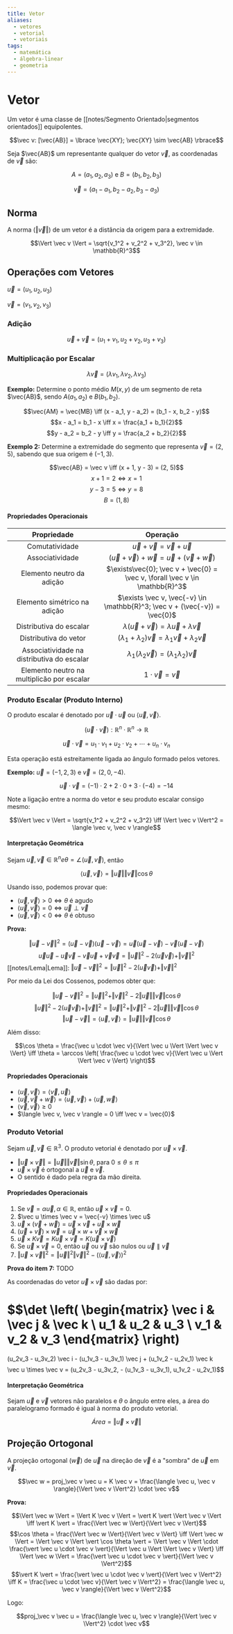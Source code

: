 ```yaml
---
title: Vetor
aliases:
  - vetores
  - vetorial
  - vetoriais
tags:
  - matemática
  - álgebra-linear
  - geometria
---
```

# Vetor

Um vetor é uma classe de [[notes/Segmento Orientado|segmentos orientados]] equipolentes.

$$\vec v: [\vec{AB}] = \lbrace \vec{XY}; \vec{XY} \sim \vec{AB} \rbrace$$

Seja $\vec{AB}$ um representante qualquer do vetor $\vec v$, as coordenadas de $\vec v$ são:

$$A = (a_1, a_2, a_3) \text{ e } B = (b_1, b_2, b_3)$$

$$\vec v = (a_1 - a_1, b_2 - a_2, b_3 - a_3)$$

## Norma

A norma ($\Vert \vec v \Vert$) de um vetor é a distância da origem para a extremidade.

$$\Vert \vec v \Vert = \sqrt{v_1^2 + v_2^2 + v_3^2}, \vec v \in \mathbb{R}^3$$

## Operações com Vetores


$\vec u = (u_1, u_2, u_3)$

$\vec v = (v_1, v_2, v_3)$

### Adição

$$\vec u + \vec v = (u_1 + v_1, u_2 + v_2, u_3 + v_3)$$

### Multiplicação por Escalar

$$\lambda \vec v = (\lambda v_1, \lambda v_2, \lambda v_3)$$

**Exemplo:** Determine o ponto médio $M(x, y)$ de um segmento de reta $\vec{AB}$, sendo $A(a_1, a_2)$ e $B(b_1, b_2)$.

$$\vec{AM} = \vec{MB} \iff (x - a_1, y - a_2) = (b_1 - x, b_2 - y)$$
$$x - a_1 = b_1 - x \iff x = \frac{a_1 + b_1}{2}$$
$$y - a_2 = b_2 - y \iff y = \frac{a_2 + b_2}{2}$$

**Exemplo 2:** Determine a extremidade do segmento que representa $\vec v = (2, 5)$, sabendo que sua origem é $(-1, 3)$.

$$\vec{AB} = \vec v \iff (x + 1, y - 3) = (2, 5)$$
$$x + 1 = 2 \iff x = 1$$
$$y - 3 = 5 \iff y = 8$$
$$B = (1, 8)$$

#### Propriedades Operacionais

|                Propriedade                 |                                    Operação                                     |
|:------------------------------------------:|:-------------------------------------------------------------------------------:|
|               Comutatividade               |                     $\vec u + \vec v = \vec v + \vec u$                     |
|              Associatividade               |         $(\vec u + \vec v) + \vec w = \vec u + (\vec v + \vec w)$         |
|         Elemento neutro da adição          | $\exists\vec{0}; \vec v + \vec{0} = \vec v, \forall \vec v \in \mathbb{R}^3$ |
|        Elemento simétrico na adição        |  $\exists \vec v, \vec{-v} \in \mathbb{R}^3; \vec v + (\vec{-v}) = \vec{0}$   |
|          Distributiva do escalar           |        $\lambda (\vec u + \vec v) = \lambda \vec u + \lambda \vec v$        |
|           Distributiva do vetor            |    $(\lambda_1 + \lambda_2) \vec v = \lambda_1 \vec v + \lambda_2 \vec v$    |
| Associatividade na distributiva do escalar |         $\lambda_1 (\lambda_2 \vec v) = (\lambda_1 \lambda_2) \vec v$         |
| Elemento neutro na multiplicão por escalar |                           $1 \cdot \vec v = \vec v$                           |

### Produto Escalar (Produto Interno)

O produto escalar é denotado por $\vec u \cdot \vec u$ ou $\langle \vec u, \vec v \rangle$.

$$(\vec u \cdot \vec v): \mathbb{R}^n \cdot \mathbb{R}^n \to \mathbb{R}$$

$$\vec u \cdot \vec v = u_1 \cdot v_1 + u_2 \cdot v_2 + \cdots + u_n \cdot v_n$$

Esta operação está estreitamente ligada ao ângulo formado pelos vetores.

**Exemplo:** $\vec u = (-1, 2, 3)$ e $\vec v = (2, 0, -4)$.

$$\vec u \cdot \vec v = (-1) \cdot 2 + 2 \cdot 0 + 3 \cdot (-4) = -14$$

Note a ligação entre a norma do vetor e seu produto escalar consigo mesmo:

$$\Vert \vec v \Vert = \sqrt{v_1^2 + v_2^2 + v_3^2} \iff \Vert \vec v \Vert^2 = \langle \vec v, \vec v \rangle$$

#### Interpretação Geométrica

Sejam $\vec u, \vec v \in \mathbb{R}^n e \theta = \angle (\vec u, \vec v)$, então

$$\langle \vec u, \vec v \rangle = \Vert \vec u \Vert \Vert \vec v \Vert \cos \theta$$

Usando isso, podemos provar que:

- $\langle \vec u, \vec v \rangle > 0 \iff \theta$ é agudo
- $\langle \vec u, \vec v \rangle = 0 \iff \vec u \perp \vec v$
- $\langle \vec u, \vec v \rangle < 0 \iff \theta$ é obtuso

**Prova:**

$$\Vert \vec u - \vec v \Vert^2 = (\vec u - \vec v)(\vec u - \vec v) = \vec u (\vec u - \vec v) - \vec v (\vec u - \vec v)$$
$$\vec u\vec u - \vec u\vec v - \vec v\vec u + \vec v\vec v = \Vert \vec u \Vert^2 - 2(\vec u\vec v) + \Vert \vec v \Vert^2$$
[[notes/Lema|Lema]]: $\Vert \vec u - \vec v \Vert^2 = \Vert \vec u \Vert^2 - 2(\vec u\vec v) + \Vert \vec v \Vert^2$

Por meio da Lei dos Cossenos, podemos obter que:

$$\Vert \vec u - \vec v \Vert^2 = \Vert \vec u \Vert^2 + \Vert \vec v \Vert^2 - 2 \Vert \vec u \Vert \Vert \vec v \Vert \cos \theta$$
$$\Vert \vec u \Vert^2 - 2(\vec u\vec v) + \Vert \vec v \Vert^2 = \Vert \vec u \Vert^2 + \Vert \vec v \Vert^2 - 2 \Vert \vec u \Vert \Vert \vec v \Vert \cos \theta$$
$$\Vert \vec u - \vec v \Vert = \langle \vec u, \vec v \rangle = \Vert \vec u \Vert \Vert \vec v \Vert \cos \theta$$

Além disso:

$$\cos \theta = \frac{\vec u \cdot \vec v}{\Vert \vec u \Vert \Vert \vec v \Vert} \iff \theta = \arccos \left( \frac{\vec u \cdot \vec v}{\Vert \vec u \Vert \Vert \vec v \Vert} \right)$$

#### Propriedades Operacionais

- $\langle \vec u, \vec v \rangle = \langle \vec v, \vec u \rangle$
- $\langle \vec u, \vec v + \vec w \rangle = \langle \vec u, \vec v \rangle + \langle \vec u, \vec w \rangle$
- $\langle \vec v, \vec v \rangle \geq 0$
- $\langle \vec v, \vec v \rangle = 0 \iff \vec v = \vec{0}$

### Produto Vetorial

Sejam $\vec u, \vec v \in \mathbb{R}^3$. O produto vetorial é denotado por $\vec u \times \vec v$.

- $\Vert \vec u \times \vec v \Vert = \Vert \vec u \Vert \Vert \vec v \Vert \sin \theta$, para $0 \leq \theta \leq \pi$
- $\vec u \times \vec v$ é ortogonal a $\vec u$ e $\vec v$.
- O sentido é dado pela regra da mão direita.

#### Propriedades Operacionais

1. Se $\vec v = \alpha \vec u, \alpha \in \mathbb{R}$, então $\vec u \times \vec v = 0$.
2. $\vec u \times \vec v = \vec{-v} \times \vec u$
3. $\vec u \times (\vec v + \vec w) = \vec u \times \vec v + \vec u \times \vec w$
4. $(\vec u + \vec v) \times \vec w = \vec u \times w + \vec v \times \vec w$
5. $\vec u \times K \vec v = K\vec u \times \vec v = K(\vec u \times \vec v)$
6. Se $\vec u \times \vec v = 0$, então $\vec u$ ou $\vec v$ são nulos ou $\vec u \parallel \vec v$
7. $\Vert \vec u \times \vec v \Vert^2 = \Vert \vec u \Vert^2 \Vert \vec v \Vert^2 - (\langle \vec u, \vec v \rangle)^2$

**Prova do item 7:** TODO

As coordenadas do vetor $\vec u \times \vec v$ são dadas por:

$$\det \left(
\begin{matrix}
\vec i & \vec j & \vec k \\
u_1 & u_2 & u_3 \\
v_1 & v_2 & v_3
\end{matrix}
\right)
=
(u_2v_3 - u_3v_2) \vec i - (u_1v_3 - u_3v_1) \vec j + (u_1v_2 - u_2v_1) \vec k
$$
$$\vec u \times \vec v = (u_2v_3 - u_3v_2, - (u_1v_3 - u_3v_1), u_1v_2 - u_2v_1)$$

#### Interpretação Geométrica

Sejam $\vec u$ e $\vec v$ vetores não paralelos e $\theta$ o ângulo entre eles, a área do paralelogramo formado é igual à norma do produto vetorial.

$$Área = \Vert \vec u \times \vec v \Vert$$

## Projeção Ortogonal

A projeção ortogonal ($\vec w$) de $\vec u$ na direção de $\vec v$ é a "sombra" de $\vec u$ em $\vec v$.

$$\vec w = proj_\vec v \vec u = K \vec v = \frac{\langle \vec u, \vec v \rangle}{\Vert \vec v \Vert^2} \cdot \vec v$$

**Prova:**

$$\Vert \vec w \Vert = \Vert K \vec v \Vert = \vert K \vert \Vert \vec v \Vert \iff \vert K \vert = \frac{\Vert \vec w \Vert}{\Vert \vec v \Vert}$$
$$\cos \theta = \frac{\Vert \vec w \Vert}{\Vert \vec v \Vert} \iff \Vert \vec w \Vert = \Vert \vec v \Vert \vert \cos \theta \vert = \Vert \vec v \Vert \cdot \frac{\vert \vec u \cdot \vec v \vert}{\Vert \vec u \Vert \Vert \vec v \Vert} \iff \Vert \vec w \Vert = \frac{\vert \vec u \cdot \vec v \vert}{\Vert \vec v \Vert^2}$$
$$\vert K \vert = \frac{\vert \vec u \cdot \vec v \vert}{\Vert \vec v \Vert^2} \iff K = \frac{\vec u \cdot \vec v}{\Vert \vec v \Vert^2} = \frac{\langle \vec u, \vec v \rangle}{\Vert \vec v \Vert^2}$$

Logo:

$$proj_\vec v \vec u = \frac{\langle \vec u, \vec v \rangle}{\Vert \vec v \Vert^2} \cdot \vec v$$